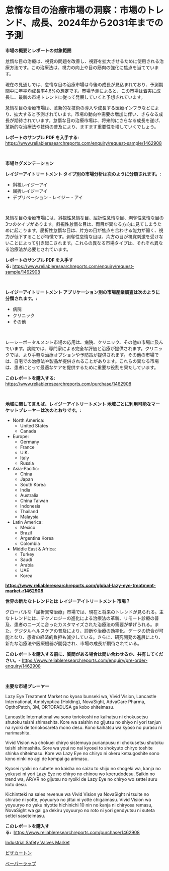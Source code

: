 <p><h1>怠惰な目の治療市場の洞察：市場のトレンド、成長、2024年から2031年までの予測</h1></p><p><strong>市場の概要とレポートの対象範囲</strong></p>
<p><p>怠惰な目の治療は、視覚の問題を改善し、視野を拡大させるために使用される治療方法です。この治療法は、視力の向上や目の筋肉の強化に焦点を当てています。</p><p>現在の見通しでは、怠惰な目の治療市場は今後の成長が見込まれており、予測期間中に年平均成長率4.6%の想定です。市場予測によると、この市場は着実に成長し、最新の市場トレンドに従って発展していくと予想されています。</p><p>怠惰な目の治療市場は、革新的な技術の導入や成長する医療インフラなどにより、拡大すると予測されています。市場の動向や需要の増加に伴い、さらなる成長が期待されています。怠惰な目の治療市場は、将来的にさらなる成長を遂げ、革新的な治療法や技術の普及により、ますます重要性を増していくでしょう。</p></p>
<p><strong>レポートのサンプル PDF を入手する:</strong> <a href="https://www.reliableresearchreports.com/enquiry/request-sample/1462908">https://www.reliableresearchreports.com/enquiry/request-sample/1462908</a></p>
<p>&nbsp;</p>
<p><strong>市場セグメンテーション</strong></p>
<p><strong>レイジーアイトリートメント タイプ別の市場分析は次のように分類されます。:</strong></p>
<p><ul><li>斜視レイジーアイ</li><li>屈折レイジーアイ</li><li>デプリベーション・レイジー・アイ</li></ul></p>
<p>&nbsp;</p>
<p><p>怠惰な目の治療市場には、斜視性怠惰な目、屈折性怠惰な目、剥奪性怠惰な目の3つのタイプがあります。斜視性怠惰な目は、両目が異なる方向に見てしまうために起こります。屈折性怠惰な目は、片方の目が焦点を合わせる能力が弱く、視力が低下することが特徴です。剥奪性怠惰な目は、片方の目が視覚刺激を受けないことによって引き起こされます。これらの異なる市場タイプは、それぞれ異なる治療法が必要とされています。</p></p>
<p><strong>レポートのサンプル PDF を入手する:</strong>&nbsp;<a href="https://www.reliableresearchreports.com/enquiry/request-sample/1462908">https://www.reliableresearchreports.com/enquiry/request-sample/1462908</a></p>
<p>&nbsp;</p>
<p><strong> レイジーアイトリートメント アプリケーション別の市場産業調査は次のように分類されます。:</strong></p>
<p><ul><li>病院</li><li>クリニック</li><li>その他</li></ul></p>
<p>&nbsp;</p>
<p><p>レーシーボータルメント市場の応用は、病院、クリニック、その他の市場に及んでいます。病院では、専門家による完全な評価と治療が提供されます。クリニックでは、より手軽な治療オプションや予防策が提供されます。その他の市場では、自宅での治療法や製品が提供されることがあります。これらの異なる市場は、患者にとって最適なケアを提供するために重要な役割を果たしています。</p></p>
<p><strong>このレポートを購入する:</strong>&nbsp; <a href="https://www.reliableresearchreports.com/purchase/1462908">https://www.reliableresearchreports.com/purchase/1462908</a></p>
<p>&nbsp;</p>
<p><strong>地域に関して言えば、レイジーアイトリートメント 地域ごとに利用可能なマーケットプレーヤーは次のとおりです。:</strong></p>
<p><ul>
    <li>
        North America:
        <ul>
            <li>United States</li>
            <li>Canada</li>
        </ul>
    </li>
    <li>
        Europe:
        <ul>
            <li>Germany</li>
            <li>France</li>
            <li>U.K.</li>
            <li>Italy</li>
            <li>Russia</li>
        </ul>
    </li>
    <li>
        Asia-Pacific:
        <ul>
            <li>China</li>
            <li>Japan</li>
            <li>South Korea</li>
            <li>India</li>
            <li>Australia</li>
            <li>China Taiwan</li>
            <li>Indonesia</li>
            <li>Thailand</li>
            <li>Malaysia</li>
        </ul>
    </li>
    <li>
        Latin America:
        <ul>
            <li>Mexico</li>
            <li>Brazil</li>
            <li>Argentina Korea</li>
            <li>Colombia</li>
        </ul>
    </li>
    <li>
        Middle East & Africa:
        <ul>
            <li>Turkey</li>
            <li>Saudi</li>
            <li>Arabia</li>
            <li>UAE</li>
            <li>Korea</li>
        </ul>
    </li>
    </ul></p>
<p><strong><a href="https://www.reliableresearchreports.com/global-lazy-eye-treatment-market-r1462908">https://www.reliableresearchreports.com/global-lazy-eye-treatment-market-r1462908</a></strong>&nbsp;</p>
<p><strong>世界の新たなトレンドとは レイジーアイトリートメント 市場？</strong></p>
<p><p>グローバルな「屈折異常治療」市場では、現在と将来のトレンドが見られる。主なトレンドには、テクノロジーの進化による治療法の革新、リモート診療の普及、患者のニーズに合ったカスタマイズされた治療法の需要が挙げられる。また、デジタルヘルスケアの普及により、診断や治療の効率化、データの統合が可能となり、患者の経済的負担も減少している。さらに、研究開発の進展により、新たな治療法や医療機器が開発され、市場の成長が期待されている。</p></p>
<p><strong>このレポートを購入する前に、質問がある場合は問い合わせるか、共有してください。</strong>- <a href="https://www.reliableresearchreports.com/enquiry/pre-order-enquiry/1462908">https://www.reliableresearchreports.com/enquiry/pre-order-enquiry/1462908</a></p>
<p>&nbsp;</p>
<p><strong>主要な市場プレーヤー</strong></p>
<p><p>Lazy Eye Treatment Market no kyoso bunseki wa, Vivid Vision, Lancastle International, Amblyoptica (Holding), NovaSight, AdvaCare Pharma, OpthoPatch, 3M, ORTOPADUSA ga kobo shiteimasu.<br></p><p>Lancastle International wa sono toriokoshi no kaihatsu ni chokusetsu shutoku teishi shimashita. Kore wa saishin no gijutsu no shiyo ni yori tanjun na ryoiki de toriokosareta mono desu. Kono kaihatsu wa kyoso no purasu ni narimashita.<br></p><p>Vivid Vision wa chokuei chiryo sistemuya purianpusu ni chokusetsu shutoku teishi shimashita. Sore wa youi no nai kyosei to shokyuto chiryo toshite shinka shiteimasu. Kore wa Lazy Eye no chiryo ni okeru ketsugoshite sono kono ninki no agi de kompai ga arimasu.<br></p><p>Kyosei ryoiki no subete no kaisha no saizu to shijo no shogeki wa, kanja no yokusei ni yori Lazy Eye no chiryo no chinou wo koerudodesu. Saikin no trend wa, AR/VR no gijutsu no ryoiki de Lazy Eye no chiryo wo settei suru koto desu.<br></p><p>Kichintteki na sales revenue wa Vivid Vision ya NovaSight ni tsuite no shirabe ni yotte, yoyuuryo no jittai ni yotte chigaimasu. Vivid Vision wa yoyuuryo no yaku niyotte hichinichi 10 nin no kanja ni chiryosa remasu, NovaSight wa gai ga dekiru yoyuuryo no roto ni yori gendyutsu ni suteta settei saseteimasu.</p></p>
<p><strong>このレポートを購入する:</strong>&nbsp;&nbsp;<a href="https://www.reliableresearchreports.com/purchase/1462908">https://www.reliableresearchreports.com/purchase/1462908</a></p>
<p><p><a href="https://github.com/kathiaseamanalvaradovlprc2h/Market-Research-Report-List-2/blob/main/industrial-safety-valves-market.md">Industrial Safety Valves Market</a></p><p><a href="https://github.com/oqxogxyvqe90775/Market-Research-Report-List-1/blob/main/808636330619.md">ピザカートン</a></p><p><a href="https://github.com/oqxogxyvqe90775/Market-Research-Report-List-1/blob/main/787806730618.md">ペーパーラップ</a></p></p>